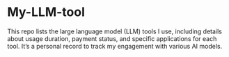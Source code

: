 # My-LLM-tool
This repo lists the large language model (LLM) tools I use, including details about usage duration, payment status, and specific applications for each tool. It’s a personal record to track my engagement with various AI models.
